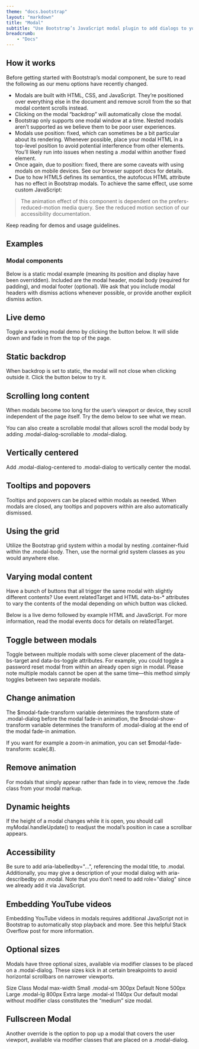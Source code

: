 ```yaml
---
theme: "docs.bootstrap"
layout: "markdown"
title: "Modal"
subtitle: "Use Bootstrap’s JavaScript modal plugin to add dialogs to your site for lightboxes, user notifications, or completely custom content."
breadcrumb:
    - "Docs"
---
```


## How it works
Before getting started with Bootstrap’s modal component, be sure to read the following as our menu options have recently changed.

* Modals are built with HTML, CSS, and JavaScript. They’re positioned over everything else in the document and remove scroll from the <body> so that modal content scrolls instead.
* Clicking on the modal “backdrop” will automatically close the modal.
* Bootstrap only supports one modal window at a time. Nested modals aren’t supported as we believe them to be poor user experiences.
* Modals use position: fixed, which can sometimes be a bit particular about its rendering. Whenever possible, place your modal HTML in a top-level position to avoid potential interference from other elements. You’ll likely run into issues when nesting a .modal within another fixed element.
* Once again, due to position: fixed, there are some caveats with using modals on mobile devices. See our browser support docs for details.
* Due to how HTML5 defines its semantics, the autofocus HTML attribute has no effect in Bootstrap modals. To achieve the same effect, use some custom JavaScript:

> The animation effect of this component is dependent on the prefers-reduced-motion media query. See the reduced motion section of our accessibility documentation.

Keep reading for demos and usage guidelines.

## Examples
### Modal components
Below is a static modal example (meaning its position and display have been overridden). Included are the modal header, modal body (required for padding), and modal footer (optional). We ask that you include modal headers with dismiss actions whenever possible, or provide another explicit dismiss action.

## Live demo
Toggle a working modal demo by clicking the button below. It will slide down and fade in from the top of the page.

## Static backdrop
When backdrop is set to static, the modal will not close when clicking outside it. Click the button below to try it.

## Scrolling long content
When modals become too long for the user’s viewport or device, they scroll independent of the page itself. Try the demo below to see what we mean.

You can also create a scrollable modal that allows scroll the modal body by adding .modal-dialog-scrollable to .modal-dialog.

## Vertically centered
Add .modal-dialog-centered to .modal-dialog to vertically center the modal.

## Tooltips and popovers
Tooltips and popovers can be placed within modals as needed. When modals are closed, any tooltips and popovers within are also automatically dismissed.

## Using the grid
Utilize the Bootstrap grid system within a modal by nesting .container-fluid within the .modal-body. Then, use the normal grid system classes as you would anywhere else.

## Varying modal content
Have a bunch of buttons that all trigger the same modal with slightly different contents? Use event.relatedTarget and HTML data-bs-* attributes to vary the contents of the modal depending on which button was clicked.

Below is a live demo followed by example HTML and JavaScript. For more information, read the modal events docs for details on relatedTarget.

## Toggle between modals
Toggle between multiple modals with some clever placement of the data-bs-target and data-bs-toggle attributes. For example, you could toggle a password reset modal from within an already open sign in modal. Please note multiple modals cannot be open at the same time—this method simply toggles between two separate modals.

## Change animation
The $modal-fade-transform variable determines the transform state of .modal-dialog before the modal fade-in animation, the $modal-show-transform variable determines the transform of .modal-dialog at the end of the modal fade-in animation.

If you want for example a zoom-in animation, you can set $modal-fade-transform: scale(.8).

## Remove animation
For modals that simply appear rather than fade in to view, remove the .fade class from your modal markup.

## Dynamic heights
If the height of a modal changes while it is open, you should call myModal.handleUpdate() to readjust the modal’s position in case a scrollbar appears.

## Accessibility
Be sure to add aria-labelledby="...", referencing the modal title, to .modal. Additionally, you may give a description of your modal dialog with aria-describedby on .modal. Note that you don’t need to add role="dialog" since we already add it via JavaScript.

## Embedding YouTube videos
Embedding YouTube videos in modals requires additional JavaScript not in Bootstrap to automatically stop playback and more. See this helpful Stack Overflow post for more information.

## Optional sizes
Modals have three optional sizes, available via modifier classes to be placed on a .modal-dialog. These sizes kick in at certain breakpoints to avoid horizontal scrollbars on narrower viewports.

Size	Class	Modal max-width
Small	.modal-sm	300px
Default	None	500px
Large	.modal-lg	800px
Extra large	.modal-xl	1140px
Our default modal without modifier class constitutes the “medium” size modal.

## Fullscreen Modal
Another override is the option to pop up a modal that covers the user viewport, available via modifier classes that are placed on a .modal-dialog.



